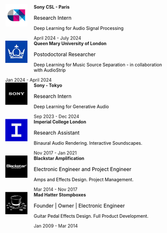 <div style=" float: left;">
    <img src="/assets/images/sony-csl-logo.png" style="margin: 0px 20px 40px 0px; width: 70px; height: 70px;"/>
</div>
<div>
    <h4 style="margin: 0 0 0 0;">Sony CSL - Paris</h4>
    <p style="margin-bottom: 0; font-weight: 400; font-size: 16px; color: #000;">Research Intern</p>
    <p style="margin-bottom: 0; font-weight: 400; font-size: 14px; color: #000;">Deep Learning for Audio Signal Processing</p>
    <p style="margin-bottom: 0;">April 2024 - July 2024</p>
</div>

<div style="clear: both;"></div>
<div style="float: left;">
    <img src="/assets/images/qmul-logo.png" style="margin: 0px 20px 40px 0px; width: 70px; height: 70px;"/>
</div>
<div>
    <h4 style="margin: 0 0 0 0;">Queen Mary University of London</h4>
    <p style="margin-bottom: 0; font-weight: 400; font-size: 16px; color: #000;">Postodoctoral Researcher</p>
    <p style="margin-bottom: 0; font-weight: 400; font-size: 14px; color: #000;">Deep Learning for Music Source Separation - in collaboration with AudioStrip</p>
    <p style="margin-bottom: 0px;">Jan 2024 - April 2024</p>
</div>

<div style="clear: both;"></div>
<div style="float: left;">
    <img src="/assets/images/sony-logo.png" style="margin: 0px 20px 40px 0px; width: 70px; height: 70px;"/>
</div>
<div>
    <h4 style="margin: 0 0 0 0;">Sony - Tokyo</h4>
    <p style="margin-bottom: 0; font-weight: 400; font-size: 16px; color: #000;">Research Intern</p>
    <p style="margin-bottom: 0; font-weight: 400; font-size: 14px; color: #000;">Deep Learning for Generative Audio</p>
    <p style="margin-bottom: 0px;">Sep 2023 - Dec 2024</p>
</div>

<div style="clear: both;"></div>
<div style="float: left;">
    <img src="/assets/images/icl-logo.png" style="margin: 0px 20px 40px 0px; width: 70px; height: 70px;"/>
</div>
<div>
    <h4 style="margin: 0 0 0 0;">Imperial College London</h4>
    <p style="margin-bottom: 0; font-weight: 400; font-size: 16px; color: #000;">Research Assistant</p>
    <p style="margin-bottom: 0; font-weight: 400; font-size: 14px; color: #000;">Binaural Audio Rendering. Interactive Soundscapes.</p>
    <p style="margin-bottom: 0px;">Nov 2017 - Jan 2021</p>
</div>

<div style="clear: both;"></div>
<div style="float: left;">
    <img src="/assets/images/blackstar-logo.png" style="margin: 0px 20px 40px 0px; width: 70px; height: 70px;"/>
</div>
<div>
    <h4 style="margin: 0 0 0 0;">Blackstar Amplification</h4>
    <p style="margin-bottom: 0; font-weight: 400; font-size: 16px; color: #000;">Electronic Engineer and Project Engineer</p>
    <p style="margin-bottom: 0; font-weight: 400; font-size: 14px; color: #000;">Amps and Effects Design. Project Management.</p>
    <p style="margin-bottom: 0px;">Mar 2014 - Nov 2017</p>
</div>

<div style="clear: both;"></div>
<div style="float: left;">
    <img src="/assets/images/mad-hatter-stomp-logo.png" style="margin: 0px 20px 40px 0px; width: 70px; height: 70px;"/>
</div>
<div>
    <h4 style="margin: 0 0 0 0;">Mad Hatter Stompboxes</h4>
    <p style="margin-bottom: 0; font-weight: 400; font-size: 16px; color: #000;">Founder | Owner | Electronic Engineer</p>
    <p style="margin-bottom: 0; font-weight: 400; font-size: 14px; color: #000;">Guitar Pedal Effects Design. Full Product Development.</p>
    <p style="margin-bottom: 0px;">Jan 2009 - Mar 2014</p>
</div>

<div style="clear: both;"></div>